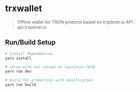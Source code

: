 # trxwallet

> Offline wallet for TRON protocol based on trxplorer.io API : api.trxplorer.io

## Run/Build Setup

``` bash
# install dependencies
yarn install

# serve with hot reload at localhost:7070
yarn run dev

# build for production with minification
yarn run build
```

